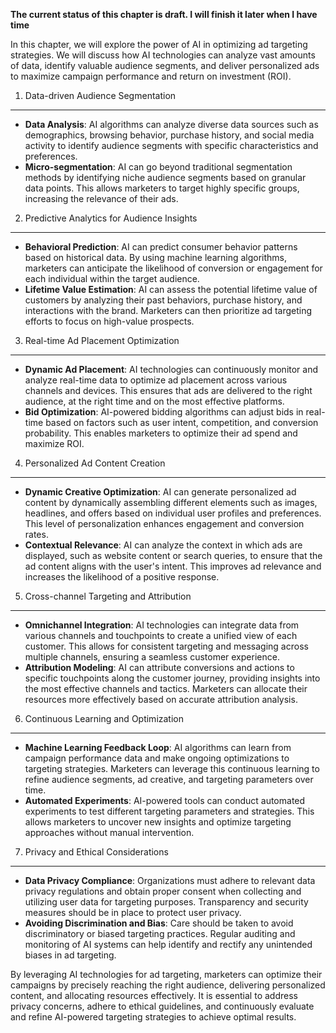 **The current status of this chapter is draft. I will finish it later when I have time**

In this chapter, we will explore the power of AI in optimizing ad targeting strategies. We will discuss how AI technologies can analyze vast amounts of data, identify valuable audience segments, and deliver personalized ads to maximize campaign performance and return on investment (ROI).

1. Data-driven Audience Segmentation
------------------------------------

* **Data Analysis**: AI algorithms can analyze diverse data sources such as demographics, browsing behavior, purchase history, and social media activity to identify audience segments with specific characteristics and preferences.
* **Micro-segmentation**: AI can go beyond traditional segmentation methods by identifying niche audience segments based on granular data points. This allows marketers to target highly specific groups, increasing the relevance of their ads.

2. Predictive Analytics for Audience Insights
---------------------------------------------

* **Behavioral Prediction**: AI can predict consumer behavior patterns based on historical data. By using machine learning algorithms, marketers can anticipate the likelihood of conversion or engagement for each individual within the target audience.
* **Lifetime Value Estimation**: AI can assess the potential lifetime value of customers by analyzing their past behaviors, purchase history, and interactions with the brand. Marketers can then prioritize ad targeting efforts to focus on high-value prospects.

3. Real-time Ad Placement Optimization
--------------------------------------

* **Dynamic Ad Placement**: AI technologies can continuously monitor and analyze real-time data to optimize ad placement across various channels and devices. This ensures that ads are delivered to the right audience, at the right time and on the most effective platforms.
* **Bid Optimization**: AI-powered bidding algorithms can adjust bids in real-time based on factors such as user intent, competition, and conversion probability. This enables marketers to optimize their ad spend and maximize ROI.

4. Personalized Ad Content Creation
-----------------------------------

* **Dynamic Creative Optimization**: AI can generate personalized ad content by dynamically assembling different elements such as images, headlines, and offers based on individual user profiles and preferences. This level of personalization enhances engagement and conversion rates.
* **Contextual Relevance**: AI can analyze the context in which ads are displayed, such as website content or search queries, to ensure that the ad content aligns with the user's intent. This improves ad relevance and increases the likelihood of a positive response.

5. Cross-channel Targeting and Attribution
------------------------------------------

* **Omnichannel Integration**: AI technologies can integrate data from various channels and touchpoints to create a unified view of each customer. This allows for consistent targeting and messaging across multiple channels, ensuring a seamless customer experience.
* **Attribution Modeling**: AI can attribute conversions and actions to specific touchpoints along the customer journey, providing insights into the most effective channels and tactics. Marketers can allocate their resources more effectively based on accurate attribution analysis.

6. Continuous Learning and Optimization
---------------------------------------

* **Machine Learning Feedback Loop**: AI algorithms can learn from campaign performance data and make ongoing optimizations to targeting strategies. Marketers can leverage this continuous learning to refine audience segments, ad creative, and targeting parameters over time.
* **Automated Experiments**: AI-powered tools can conduct automated experiments to test different targeting parameters and strategies. This allows marketers to uncover new insights and optimize targeting approaches without manual intervention.

7. Privacy and Ethical Considerations
-------------------------------------

* **Data Privacy Compliance**: Organizations must adhere to relevant data privacy regulations and obtain proper consent when collecting and utilizing user data for targeting purposes. Transparency and security measures should be in place to protect user privacy.
* **Avoiding Discrimination and Bias**: Care should be taken to avoid discriminatory or biased targeting practices. Regular auditing and monitoring of AI systems can help identify and rectify any unintended biases in ad targeting.

By leveraging AI technologies for ad targeting, marketers can optimize their campaigns by precisely reaching the right audience, delivering personalized content, and allocating resources effectively. It is essential to address privacy concerns, adhere to ethical guidelines, and continuously evaluate and refine AI-powered targeting strategies to achieve optimal results.
